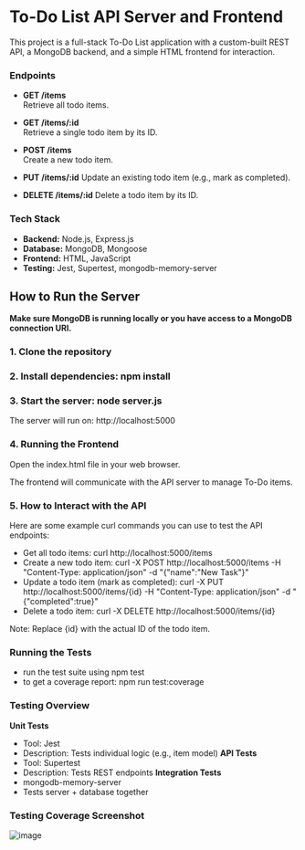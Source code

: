 # To-Do List API Server and Frontend
This project is a full-stack To-Do List application with a custom-built REST API, a MongoDB backend, and a simple HTML frontend for interaction.

### Endpoints

- **GET /items**  
  Retrieve all todo items.

- **GET /items/:id**  
  Retrieve a single todo item by its ID.

- **POST /items**  
  Create a new todo item.  

- **PUT /items/:id**
 Update an existing todo item (e.g., mark as completed).

- **DELETE /items/:id**
 Delete a todo item by its ID.

### Tech Stack
- **Backend:** Node.js, Express.js
- **Database:** MongoDB, Mongoose
- **Frontend:** HTML, JavaScript
- **Testing:** Jest, Supertest, mongodb-memory-server

## How to Run the Server

**Make sure MongoDB is running locally or you have access to a MongoDB connection URI.**
### 1. Clone the repository
### 2. Install dependencies: npm install
### 3. Start the server: node server.js

The server will run on: http://localhost:5000

### 4. Running the Frontend 
Open the index.html file in your web browser.

The frontend will communicate with the API server to manage To-Do items.

### 5. How to Interact with the API
Here are some example curl commands you can use to test the API endpoints:

- Get all todo items: curl http://localhost:5000/items
- Create a new todo item: curl -X POST http://localhost:5000/items -H "Content-Type: application/json" -d "{\"name\":\"New Task\"}"
- Update a todo item (mark as completed): curl -X PUT http://localhost:5000/items/{id} -H "Content-Type: application/json" -d "{\"completed\":true}"
- Delete a todo item: curl -X DELETE http://localhost:5000/items/{id}
  
Note: Replace {id} with the actual ID of the todo item.

### Running the Tests
- run the test suite using npm test
- to get a coverage report: npm run test:coverage

### Testing Overview
**Unit Tests**
- Tool: Jest
- Description: Tests individual logic (e.g., item model)
**API Tests**
- Tool: Supertest
- Description: Tests REST endpoints
**Integration Tests**
- mongodb-memory-server
- Tests server + database together

### Testing Coverage Screenshot
![image](https://github.com/user-attachments/assets/a001c6ba-f379-4994-9e5c-535073c7734e)

